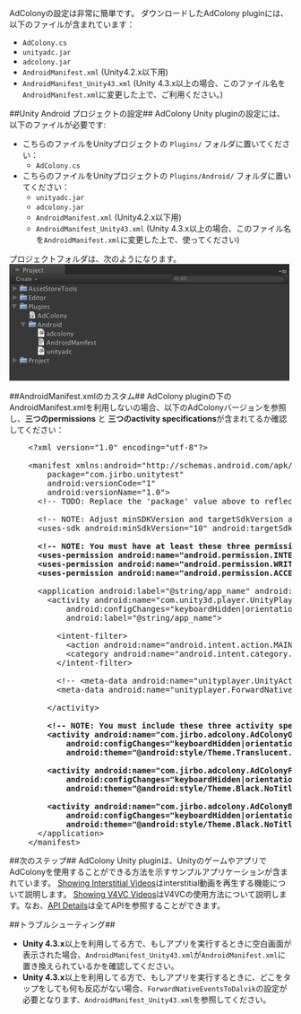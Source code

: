 AdColonyの設定は非常に簡単です。
ダウンロードしたAdColony pluginには、以下のファイルが含まれています：
* `AdColony.cs`
* `unityadc.jar`
* `adcolony.jar`
* `AndroidManifest.xml` (Unity4.2.x以下用)
* `AndroidManifest_Unity43.xml` (Unity 4.3.x以上の場合、このファイル名を`AndroidManifest.xml`に変更した上で、ご利用ください。)

##Unity Android プロジェクトの設定##
AdColony Unity pluginの設定には、以下のファイルが必要です:
* こちらのファイルをUnityプロジェクトの `Plugins/` フォルダに置いてください：
  * `AdColony.cs`
* こちらのファイルをUnityプロジェクトの `Plugins/Android/`  フォルダに置いてください：
  * `unityadc.jar`
  * `adcolony.jar`
  * `AndroidManifest.xml` (Unity4.2.x以下用)
  * `AndroidManifest_Unity43.xml` (Unity 4.3.x以上の場合、このファイル名を`AndroidManifest.xml`に変更した上で、使ってください)

プロジェクトフォルダは、次のようになります。  
![Unity Android Project Configuration](assets/unity-project-android.png)

##AndroidManifest.xmlのカスタム##
AdColony pluginの下のAndroidManifest.xmlを利用しないの場合、以下のAdColonyバージョンを参照し、**三つのpermissions** と **三つのactivity specifications**が含まれてるか確認してください：

<pre>
    &lt;?xml version="1.0" encoding="utf-8"?&gt;

    &lt;manifest xmlns:android="http://schemas.android.com/apk/res/android"
        package="com.jirbo.unitytest"
        android:versionCode="1"
        android:versionName="1.0"&gt;
      &lt;!-- TODO: Replace the 'package' value above to reflect your app's package id. --&gt;

      &lt;!-- NOTE: Adjust minSDKVersion and targetSdkVersion as desired. --&gt;
      &lt;uses-sdk android:minSdkVersion="10" android:targetSdkVersion="19" /&gt;

      <b>&lt;!-- NOTE: You must have at least these three permissions for AdColony. --&gt;
      &lt;uses-permission android:name="android.permission.INTERNET" /&gt;
      &lt;uses-permission android:name="android.permission.WRITE_EXTERNAL_STORAGE" /&gt;
      &lt;uses-permission android:name="android.permission.ACCESS_NETWORK_STATE" /&gt;</b>

      &lt;application android:label="@string/app_name" android:icon="@drawable/app_icon" android:hardwareAccelerated="true"&gt;
        &lt;activity android:name="com.unity3d.player.UnityPlayerNativeActivity"
            android:configChanges="keyboardHidden|orientation|screenSize"
            android:label="@string/app_name"&gt;

          &lt;intent-filter&gt;
            &lt;action android:name="android.intent.action.MAIN" /&gt;
            &lt;category android:name="android.intent.category.LAUNCHER" /&gt;
          &lt;/intent-filter&gt;

          &lt;!-- &lt;meta-data android:name="unityplayer.UnityActivity" android:value="true" /&gt; --&gt;
          &lt;meta-data android:name="unityplayer.ForwardNativeEventsToDalvik" android:value="true" /&gt;

        &lt;/activity&gt;

        <b>&lt;!-- NOTE: You must include these three activity specifications for AdColony. --&gt;
        &lt;activity android:name="com.jirbo.adcolony.AdColonyOverlay"
            android:configChanges="keyboardHidden|orientation|screenSize"
            android:theme="@android:style/Theme.Translucent.NoTitleBar.Fullscreen" /&gt;

        &lt;activity android:name="com.jirbo.adcolony.AdColonyFullscreen"
            android:configChanges="keyboardHidden|orientation|screenSize"
            android:theme="@android:style/Theme.Black.NoTitleBar.Fullscreen" /&gt;

        &lt;activity android:name="com.jirbo.adcolony.AdColonyBrowser"
            android:configChanges="keyboardHidden|orientation|screenSize"
            android:theme="@android:style/Theme.Black.NoTitleBar.Fullscreen" /&gt;</b>
      &lt;/application&gt;
    &lt;/manifest&gt;
</pre>


##次のステップ##
AdColony Unity pluginは、UnityのゲームやアプリでAdColonyを使用することができる方法を示すサンプルアプリケーションが含まれています。 [Showing Interstitial Videos](Showing-Interstitial-Videos.md)はinterstitial動画を再生する機能について説明します。 [Showing V4VC Videos](Showing-V4VC-Videos.md)はV4VCの使用方法について説明します。なお、[API Details](API-Details.md)は全てAPIを参照することができます。

##トラブルシューティング##
* **Unity 4.3.x**以上を利用してる方で、もしアプリを実行するときに空白画面が表示された場合、`AndroidManifest_Unity43.xml`が`AndroidManifest.xml`に置き換えられているかを確認してください。
* **Unity 4.3.x**以上を利用してる方で、もしアプリを実行するときに、どこをタップをしても何も反応がない場合、`ForwardNativeEventsToDalvik`の設定が必要となります、`AndroidManifest_Unity43.xml`を参照してください。
